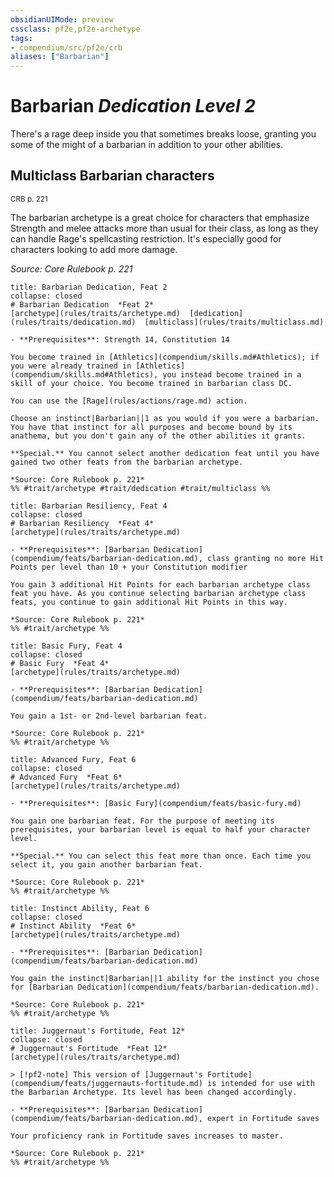 ```yaml
---
obsidianUIMode: preview
cssclass: pf2e,pf2e-archetype
tags:
- compendium/src/pf2e/crb
aliases: ["Barbarian"]
---
```

# Barbarian *Dedication Level 2*  

There's a rage deep inside you that sometimes breaks loose, granting you some of the might of a barbarian in addition to your other abilities.

## Multiclass Barbarian characters
<sup>CRB p. 221</sup>

The barbarian archetype is a great choice for characters that emphasize Strength and melee attacks more than usual for their class, as long as they can handle Rage's spellcasting restriction. It's especially good for characters looking to add more damage.

*Source: Core Rulebook p. 221*

```ad-embed-feat
title: Barbarian Dedication, Feat 2
collapse: closed
# Barbarian Dedication  *Feat 2*  
[archetype](rules/traits/archetype.md)  [dedication](rules/traits/dedication.md)  [multiclass](rules/traits/multiclass.md)  

- **Prerequisites**: Strength 14, Constitution 14

You become trained in [Athletics](compendium/skills.md#Athletics); if you were already trained in [Athletics](compendium/skills.md#Athletics), you instead become trained in a skill of your choice. You become trained in barbarian class DC.

You can use the [Rage](rules/actions/rage.md) action.

Choose an instinct|Barbarian||1 as you would if you were a barbarian. You have that instinct for all purposes and become bound by its anathema, but you don't gain any of the other abilities it grants.

**Special.** You cannot select another dedication feat until you have gained two other feats from the barbarian archetype.

*Source: Core Rulebook p. 221*  
%% #trait/archetype #trait/dedication #trait/multiclass %%
```  

```ad-embed-feat
title: Barbarian Resiliency, Feat 4
collapse: closed
# Barbarian Resiliency  *Feat 4*  
[archetype](rules/traits/archetype.md)  

- **Prerequisites**: [Barbarian Dedication](compendium/feats/barbarian-dedication.md), class granting no more Hit Points per level than 10 + your Constitution modifier

You gain 3 additional Hit Points for each barbarian archetype class feat you have. As you continue selecting barbarian archetype class feats, you continue to gain additional Hit Points in this way.

*Source: Core Rulebook p. 221*  
%% #trait/archetype %%
```  

```ad-embed-feat
title: Basic Fury, Feat 4
collapse: closed
# Basic Fury  *Feat 4*  
[archetype](rules/traits/archetype.md)  

- **Prerequisites**: [Barbarian Dedication](compendium/feats/barbarian-dedication.md)

You gain a 1st- or 2nd-level barbarian feat.

*Source: Core Rulebook p. 221*  
%% #trait/archetype %%
```  

```ad-embed-feat
title: Advanced Fury, Feat 6
collapse: closed
# Advanced Fury  *Feat 6*  
[archetype](rules/traits/archetype.md)  

- **Prerequisites**: [Basic Fury](compendium/feats/basic-fury.md)

You gain one barbarian feat. For the purpose of meeting its prerequisites, your barbarian level is equal to half your character level.

**Special.** You can select this feat more than once. Each time you select it, you gain another barbarian feat.

*Source: Core Rulebook p. 221*  
%% #trait/archetype %%
```  

```ad-embed-feat
title: Instinct Ability, Feat 6
collapse: closed
# Instinct Ability  *Feat 6*  
[archetype](rules/traits/archetype.md)  

- **Prerequisites**: [Barbarian Dedication](compendium/feats/barbarian-dedication.md)

You gain the instinct|Barbarian||1 ability for the instinct you chose for [Barbarian Dedication](compendium/feats/barbarian-dedication.md).

*Source: Core Rulebook p. 221*  
%% #trait/archetype %%
```  

```ad-embed-feat
title: Juggernaut's Fortitude, Feat 12*
collapse: closed
# Juggernaut's Fortitude  *Feat 12*  
[archetype](rules/traits/archetype.md)  

> [!pf2-note] This version of [Juggernaut's Fortitude](compendium/feats/juggernauts-fortitude.md) is intended for use with the Barbarian Archetype. Its level has been changed accordingly.

- **Prerequisites**: [Barbarian Dedication](compendium/feats/barbarian-dedication.md), expert in Fortitude saves

Your proficiency rank in Fortitude saves increases to master.

*Source: Core Rulebook p. 221*  
%% #trait/archetype %%
```